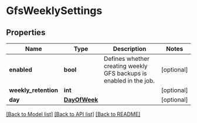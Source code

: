 # GfsWeeklySettings

## Properties
Name | Type | Description | Notes
------------ | ------------- | ------------- | -------------
**enabled** | **bool** | Defines whether creating weekly GFS backups is enabled in the job. | [optional] 
**weekly_retention** | **int** |  | [optional] 
**day** | [**DayOfWeek**](DayOfWeek.md) |  | [optional] 

[[Back to Model list]](../README.md#documentation-for-models) [[Back to API list]](../README.md#documentation-for-api-endpoints) [[Back to README]](../README.md)

